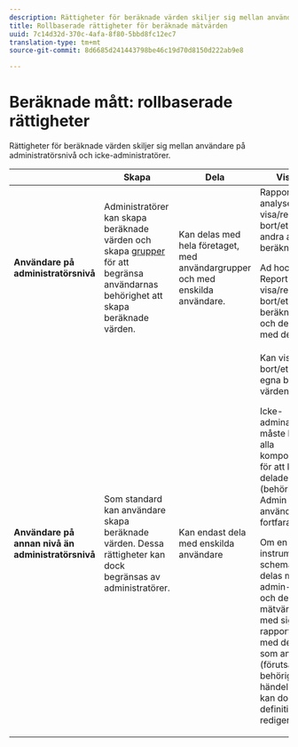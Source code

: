 ```yaml
---
description: Rättigheter för beräknade värden skiljer sig mellan användare på administratörsnivå och icke-administratörer.
title: Rollbaserade rättigheter för beräknade mätvärden
uuid: 7c14d32d-370c-4afa-8f80-5bbd8fc12ec7
translation-type: tm+mt
source-git-commit: 8d6685d241443798be46c19d70d8150d222ab9e8

---
```



# Beräknade mått: rollbaserade rättigheter

Rättigheter för beräknade värden skiljer sig mellan användare på administratörsnivå och icke-administratörer.

<table id="table_13F72FD90C964B86BD4B51E6F51ED292"> 
 <thead> 
  <tr> 
   <th colname="col1" class="entry"> </th> 
   <th colname="col02" class="entry"> Skapa </th> 
   <th colname="col2" class="entry"> Dela </th> 
   <th colname="col3" class="entry"> Visa/hantera </th> 
   <th colname="col4" class="entry"> Godkänn </th> 
   <th colname="col5" class="entry"> Använd </th> 
  </tr> 
 </thead>
 <tbody> 
  <tr> 
   <td colname="col1"> <b>Användare på administratörsnivå</b> </td> 
   <td colname="col02"> Administratörer kan skapa beräknade värden och skapa <a href="https://docs.adobe.com/content/help/en/analytics/admin/user-product-management/user-groups/groups.html"  > grupper </a> för att begränsa användarnas behörighet att skapa beräknade värden. </td> 
   <td colname="col2"> Kan delas med hela företaget, med användargrupper och med enskilda användare. </td> 
   <td colname="col3"> <span class="keyword"> Rapporter och analyser</span>: Kan visa/redigera/ta bort/etc. egna och andra användares beräknade värden. <p> <span class="keyword"> Ad hoc-analys </span> och <span class="keyword"> Report Builder </span>: Kan visa/redigera/ta bort/etc. sina egna beräknade värden och de som delas med dem. </p> </td> 
   <td colname="col4"> Kan godkänna beräknade värden som kanoniska. </td> 
   <td colname="col5"> Kan använda alla beräknade värden i hela organisationen. </td> 
  </tr> 
  <tr> 
   <td colname="col1"> <b>Användare på annan nivå än administratörsnivå</b> </td> 
   <td colname="col02"> Som standard kan användare skapa beräknade värden. Dessa rättigheter kan dock begränsas av administratörer. </td> 
   <td colname="col2"> Kan endast dela med enskilda användare </td> 
   <td colname="col3"> Kan visa/redigera/ta bort/etc. bara deras egna beräknade värden. <p>Icke-adminanvändare måste ha tillgång till alla komponenthändelser för att kunna se delade mått (behörigheterna i Admin Console används fortfarande). </p> <p>Om en instrumentpanel eller schemalagd rapport delas med en icke-admin-användare och de inte har mätvärdena delade med sig, kommer rapporten att köras med det mätvärde som används (förutsatt att de har behörighet att visa händelserna). De kan dock inte se definitionen eller redigera måttet. </p> </td> 
   <td colname="col4"> Kan endast förbruka godkända beräknade värden, kan inte markeras som godkänt. </td> 
   <td colname="col5"> Kan använda egna beräknade värden och segment som har delats med dem. </td> 
  </tr> 
 </tbody> 
</table>

